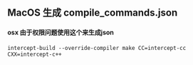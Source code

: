 ## MacOS 生成 compile_commands.json
#### osx 由于权限问题使用这个来生成json
```
intercept-build --override-compiler make CC=intercept-cc CXX=intercept-c++
```
